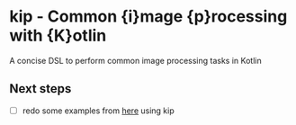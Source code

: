 # kip - Common {i}mage {p}rocessing with {K}otlin


A concise DSL to perform common image processing tasks in Kotlin


## Next steps

* [ ] redo some examples from [here](/Users/brandl/.m2/repository/net/imagej/imagej-scripting/0.6.0/imagej-scripting-0.6.0.jar!/script_templates/Tutorials) using kip